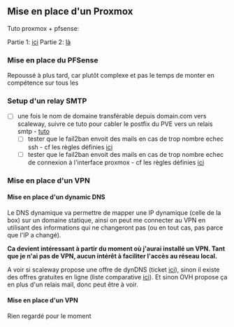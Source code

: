 
## Mise en place d'un Proxmox

Tuto proxmox + pfsense:

Partie 1: [ici](https://blog.zwindler.fr/2020/03/02/deploiement-de-proxmox-ve-6-pfsense-sur-un-serveur-dedie/)
Partie 2: [là](https://blog.zwindler.fr/2020/03/09/proxmox-ve-6-pfsense-sur-un-serveur-dedie-2-3)

### Mise en place du PFSense

Repoussé à plus tard, car plutôt complexe et pas le temps de monter en compétence sur tous les 
### Setup d'un relay SMTP

- [ ] une fois le nom de domaine transférable depuis domain.com vers scaleway, suivre ce tuto pour cabler le postfix du PVE vers un relais smtp - [tuto](https://www.scaleway.com/en/docs/tutorials/configure-smtp-relay-tem/)
	- [ ] tester que le fail2ban envoit des mails en cas de trop nombre echec ssh - cf les règles définies [ici](https://blog.zwindler.fr/2020/03/02/deploiement-de-proxmox-ve-6-pfsense-sur-un-serveur-dedie/#le-serveur-ssh)
	- [ ] tester que le fail2ban envoit des mails en cas de trop nombre echec de connexion à l'interface proxmox - cf les règles définies [ici](https://blog.zwindler.fr/2020/03/02/deploiement-de-proxmox-ve-6-pfsense-sur-un-serveur-dedie/#retour-sur-fail2ban)

### Mise en place d'un VPN

#### Mise en place d'un dynamic DNS

Le DNS dynamique va permettre de mapper une IP dynamique (celle de la box) sur un domaine statique, ainsi on peut me connecter au VPN en utilisant des informations qui ne changeront pas (ou en tout cas, pas parce que l'IP a changé).

**Ca devient intéressant à partir du moment où j'aurai installé un VPN. Tant que je n'ai pas de VPN, aucun intérêt à faciliter l'accès au réseau local.**

A voir si scaleway propose une offre de dynDNS (ticket [ici](https://console.scaleway.com/support/tickets/500W5000000u34sIAA)), sinon il existe des offres gratuites en ligne (liste comparative [ici](https://www.ionos.com/digitalguide/server/tools/free-dynamic-dns-providers-an-overview/)). Et sinon OVH propose ça en plus d'un relais mail, donc peut être à voir.

#### Mise en place d'un VPN

Rien regardé pour le moment